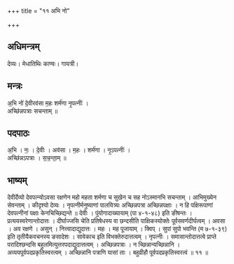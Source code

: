 +++
title = "११ अभि नो"

+++
## अधिमन्त्रम्
देव्यः। मेधातिथिः काण्वः। गायत्री।

## मन्त्रः
अ॒भि नो॑ दे॒वीरव॑सा म॒हः शर्म॑णा नृ॒पत्नीः॑ ।  
अच्छि॑न्नपत्राः सचन्ताम् ॥

## पदपाठः
अ॒भि । नः॒ । दे॒वीः । अव॑सा । म॒हः । शर्म॑णा । नृ॒ऽपत्नीः॑ ।  
अच्छि॑न्नऽपत्राः । स॒च॒न्ता॒म् ॥

## भाष्यम्
देवीर्देव्यो देवपत्न्योऽवसा रक्षणेन महो महता शर्मणा च सुखेन च सह नोऽस्मानभि सचन्ताम् । आभिमुख्येन सेवन्ताम् । कीदृश्यो देव्यः । नृपत्नीर्मनुष्याणां पालयित्र्यः अच्छिन्नपत्रा अच्छिन्नपक्षाः । न हि पक्षिरूपाणां देवपत्नीनां पक्षाः केनचिच्छिद्यन्ते ॥ देवीः । पुंयोगादाख्यायाम् (पा ४-१-४८) इति ङीषन्तः । प्रत्ययस्वरेणान्तोदात्तः । दीर्घाज्जसि चेति प्रतिषेधस्य वा छन्दसीति पाक्षिकस्योक्तेः पूर्वसवर्णदीर्घत्वम् । अवसा । अव रक्षणे । असुन् । नित्त्वादाद्युदात्तः । महः । मह पूजायाम् । क्विप् । सुपां सुपो भवन्ति (म ७-१-३९) इति तृतीयैकवचनस्य ङसादेशः । सावेकाच इति विभक्तेरुदात्तत्वम् । नृपत्नीः । समासान्तोदात्तत्वे प्राप्ते परादिश्छन्दसि बहुलमित्युत्तरपदाद्युदात्तत्वम् । अच्छिन्नपत्राः । न च्छिन्नान्यच्छिन्नानि । अव्ययपूर्वपदप्रकृतिस्वरत्वम् । अच्छिन्नानि पत्राणि यासां ताः । बहुव्रीहौ पूर्वपदप्रकृतिस्वरत्वं ॥ ११ ॥